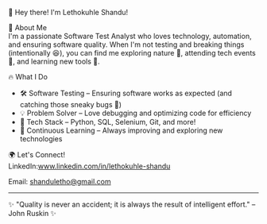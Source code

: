 👋 Hey there! I'm Lethokuhle Shandu!

🚀 About Me  
I'm a passionate Software Test Analyst who loves technology, automation, and ensuring software quality. When I'm not testing and breaking things (intentionally 😆), you can find me exploring nature 🌿, attending tech events 🤝, and learning new tools 🔧.  

🔥 What I Do  
- 🛠 Software Testing – Ensuring software works as expected (and catching those sneaky bugs 🐛)  
- 💡 Problem Solver – Love debugging and optimizing code for efficiency  
- 📂 Tech Stack – Python, SQL, Selenium, Git, and more!  
- 🎯 Continuous Learning – Always improving and exploring new technologies  

🌍 Let's Connect!  
LinkedIn:www.linkedin.com/in/lethokuhle-shandu

Email: shanduletho@gmail.com

---

✨ "Quality is never an accident; it is always the result of intelligent effort." – John Ruskin ✨  


<!---
LethoS23/LethoS23 is a ✨ special ✨ repository because its `README.md` (this file) appears on your GitHub profile.
You can click the Preview link to take a look at your changes.
--->
